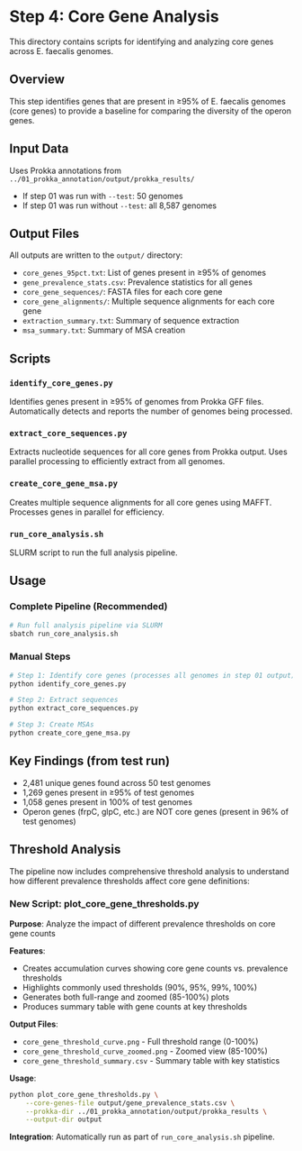 # Step 4: Core Gene Analysis

This directory contains scripts for identifying and analyzing core genes across E. faecalis genomes.

## Overview

This step identifies genes that are present in ≥95% of E. faecalis genomes (core genes) to provide a baseline for comparing the diversity of the operon genes.

## Input Data

Uses Prokka annotations from `../01_prokka_annotation/output/prokka_results/`
- If step 01 was run with `--test`: 50 genomes
- If step 01 was run without `--test`: all 8,587 genomes

## Output Files

All outputs are written to the `output/` directory:
- `core_genes_95pct.txt`: List of genes present in ≥95% of genomes
- `gene_prevalence_stats.csv`: Prevalence statistics for all genes
- `core_gene_sequences/`: FASTA files for each core gene
- `core_gene_alignments/`: Multiple sequence alignments for each core gene
- `extraction_summary.txt`: Summary of sequence extraction
- `msa_summary.txt`: Summary of MSA creation

## Scripts

### `identify_core_genes.py`
Identifies genes present in ≥95% of genomes from Prokka GFF files.
Automatically detects and reports the number of genomes being processed.

### `extract_core_sequences.py`
Extracts nucleotide sequences for all core genes from Prokka output.
Uses parallel processing to efficiently extract from all genomes.

### `create_core_gene_msa.py`
Creates multiple sequence alignments for all core genes using MAFFT.
Processes genes in parallel for efficiency.

### `run_core_analysis.sh`
SLURM script to run the full analysis pipeline.

## Usage

### Complete Pipeline (Recommended)
```bash
# Run full analysis pipeline via SLURM
sbatch run_core_analysis.sh
```

### Manual Steps
```bash
# Step 1: Identify core genes (processes all genomes in step 01 output)
python identify_core_genes.py

# Step 2: Extract sequences
python extract_core_sequences.py

# Step 3: Create MSAs
python create_core_gene_msa.py
```

## Key Findings (from test run)
- 2,481 unique genes found across 50 test genomes
- 1,269 genes present in ≥95% of test genomes
- 1,058 genes present in 100% of test genomes
- Operon genes (frpC, glpC, etc.) are NOT core genes (present in 96% of test genomes)
## Threshold Analysis

The pipeline now includes comprehensive threshold analysis to understand how different prevalence thresholds affect core gene definitions:

### New Script: plot_core_gene_thresholds.py

**Purpose**: Analyze the impact of different prevalence thresholds on core gene counts

**Features**:
- Creates accumulation curves showing core gene counts vs. prevalence thresholds
- Highlights commonly used thresholds (90%, 95%, 99%, 100%)
- Generates both full-range and zoomed (85-100%) plots
- Produces summary table with gene counts at key thresholds

**Output Files**:
- `core_gene_threshold_curve.png` - Full threshold range (0-100%)
- `core_gene_threshold_curve_zoomed.png` - Zoomed view (85-100%)
- `core_gene_threshold_summary.csv` - Summary table with key statistics

**Usage**:
```bash
python plot_core_gene_thresholds.py \
    --core-genes-file output/gene_prevalence_stats.csv \
    --prokka-dir ../01_prokka_annotation/output/prokka_results \
    --output-dir output
```

**Integration**: Automatically run as part of `run_core_analysis.sh` pipeline.
